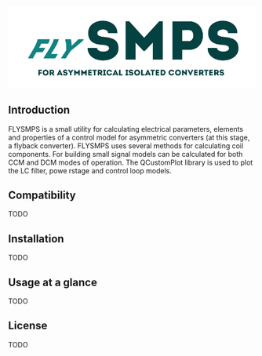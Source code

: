 ![FLYSMPS logo](https://github.com/aemeltsev/FLySMPS/raw/fix/img/flogo.png)

## Introduction
FLYSMPS is a small utility for calculating electrical parameters, elements and properties of a control model for asymmetric converters (at this stage, a flyback converter).
FLYSMPS uses several methods for calculating coil components. For building small signal models can be calculated for both CCM and DCM modes of operation.
The QCustomPlot library is used to plot the LC filter, powe rstage and control loop models. 

## Compatibility
TODO
## Installation
TODO
## Usage at a glance
TODO
## License
TODO
